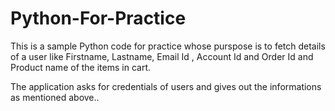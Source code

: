 # Python-For-Practice


This is a sample Python code for practice whose purspose is to fetch details of a user like Firstname, Lastname, Email Id , Account Id
and Order Id and Product name of the items in cart.

The application asks for credentials of users and gives out the informations as mentioned above..
